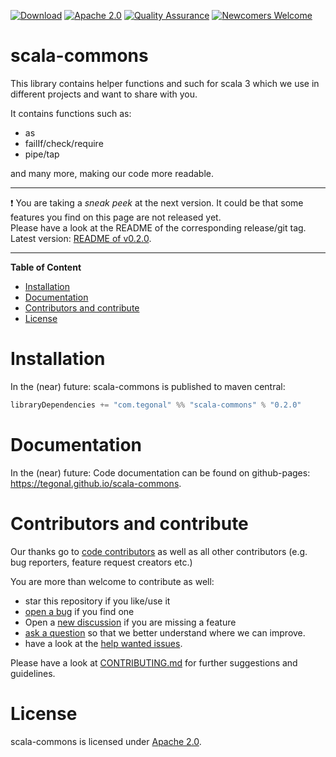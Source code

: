 <!-- for main -->

[![Download](https://img.shields.io/badge/Download-v0.2.0-%23007ec6)](https://github.com/tegonal/scala-commons/releases/tag/v0.2.0)
[![Apache 2.0](https://img.shields.io/badge/%E2%9A%96-Apache%202.0-%230b45a6)](http://opensource.org/licenses/Apache2.0 "License")
[![Quality Assurance](https://github.com/tegonal/scala-commons/actions/workflows/quality-assurance.yml/badge.svg?event=push&branch=main)](https://github.com/tegonal/scala-commons/actions/workflows/quality-assurance.yml?query=branch%3Amain)
[![Newcomers Welcome](https://img.shields.io/badge/%F0%9F%91%8B-Newcomers%20Welcome-blueviolet)](https://github.com/tegonal/scala-commons/issues?q=is%3Aissue+is%3Aopen+label%3A%22good+first+issue%22 "Ask in discussions for help")

<!-- for main end -->
<!-- for release -->
<!--
[![Download](https://img.shields.io/badge/Download-v0.2.0-%23007ec6)](https://github.com/tegonal/scala-commons/releases/tag/v0.2.0)
[![EUPL 1.2](https://img.shields.io/badge/%E2%9A%96-EUPL%2201.2-%230b45a6)](https://joinup.ec.europa.eu/collection/eupl/eupl-text-11-12 "License")
[![Newcomers Welcome](https://img.shields.io/badge/%F0%9F%91%8B-Newcomers%20Welcome-blueviolet)](https://github.com/tegonal/scala-commons/issues?q=is%3Aissue+is%3Aopen+label%3A%22good+first+issue%22 "Ask in discussions for help")
-->
<!-- for release end -->

# scala-commons

This library contains helper functions and such for scala 3 which we use in different projects
and want to share with you.

It contains functions such as:
- as
- failIf/check/require
- pipe/tap

and many more, making our code more readable.

---
❗ You are taking a *sneak peek* at the next version. It could be that some features you find on this page are not
released yet.  
Please have a look at the README of the corresponding release/git tag. Latest
version: [README of v0.2.0](https://github.com/tegonal/scala-commons/tree/v0.2.0/README.md).

---

**Table of Content**

- [Installation](#installation)
- [Documentation](#documentation) 
- [Contributors and contribute](#contributors-and-contribute)
- [License](#license)

# Installation

In the (near) future:
scala-commons is published to maven central:
```scala
libraryDependencies += "com.tegonal" %% "scala-commons" % "0.2.0"
```

# Documentation

In the (near) future:
Code documentation can be found on github-pages: <https://tegonal.github.io/scala-commons>.

# Contributors and contribute

Our thanks go to [code contributors](https://github.com/tegonal/scala-commons/graphs/contributors)
as well as all other contributors (e.g. bug reporters, feature request creators etc.)

You are more than welcome to contribute as well:

- star this repository if you like/use it
- [open a bug](https://github.com/tegonal/scala-commons/issues/new?template=bug_report.md) if you find one
- Open a [new discussion](https://github.com/tegonal/scala-commons/discussions/new?category=ideas) if you are missing a
  feature
- [ask a question](https://github.com/tegonal/scala-commons/discussions/new?category=q-a)
  so that we better understand where we can improve.
- have a look at
  the [help wanted issues](https://github.com/tegonal/scala-commons/issues?q=is%3Aissue+is%3Aopen+label%3A%22help+wanted%22).

Please have a look at
[CONTRIBUTING.md](https://github.com/tegonal/scala-commons/tree/main/.github/CONTRIBUTING.md)
for further suggestions and guidelines.

# License

scala-commons is licensed under [Apache 2.0](http://opensource.org/licenses/Apache2.0).